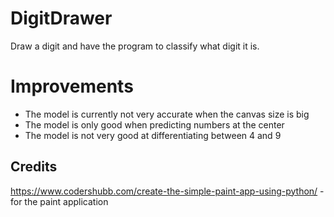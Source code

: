 # DigitDrawer
Draw a digit and have the program to classify what digit it is.

# Improvements
- The model is currently not very accurate when the canvas size is big
- The model is only good when predicting numbers at the center
- The model is not very good at differentiating between 4 and 9

## Credits
https://www.codershubb.com/create-the-simple-paint-app-using-python/ - for the paint application
